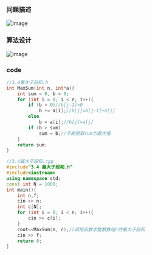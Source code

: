 ### 问题描述

![image](https://user-images.githubusercontent.com/113157460/197216861-578f6512-38bf-49c4-bb66-e23bbc887d0f.png)


### 算法设计

![image](https://user-images.githubusercontent.com/113157460/197216824-a99d8c38-cd63-4380-9f0d-fcd4dabc68fd.png)



### code
```c++
//3.4最大子段和.h
int MaxSum(int n, int*a){
	int sum = 0, b = 0;
	for (int i = 0; i < n; i++){
		if (b > 0)//b[j-1]>0
			b += a[i];//b[j]=b[j-1]+a[j]
		else
			b = a[i];//b[j]=a[j]
		if (b > sum)
			sum = b;//不断更新sum为最大值
	}
	return sum;
}

//3.4最大子段和.cpp
#include"3.4 最大子段和.h"
#include<iostream>
using namespace std;
const int N = 1000;
int main(){
	int n,f;
	cin >> n;
	int c[N];
	for (int i = 0; i < n; i++){
		cin >> c[i];
	}
	cout<<MaxSum(n, c);//调用函数求整数数组c的最大子段和
	cin >> f;
	return 0;
}
```



